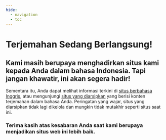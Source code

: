 ```yaml
---
hide:
  - navigation
  - toc
---
```


# Terjemahan Sedang Berlangsung!
## Kami masih berupaya menghadirkan situs kami kepada Anda dalam bahasa Indonesia. Tapi jangan khawatir, ini akan segera hadir!

Sementara itu, Anda dapat melihat informasi terkini di [situs berbahasa Inggris](https://gtfs.org), atau mengunjungi [situs yang diarsipkan](https://archive.gtfs.org) yang berisi konten terjemahan dalam bahasa Anda. Peringatan yang wajar, situs yang diarsipkan tidak lagi dikelola dan mungkin tidak mutakhir seperti situs saat ini.

### Terima kasih atas kesabaran Anda saat kami berupaya menjadikan situs web ini lebih baik.